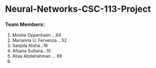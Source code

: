 # Neural-Networks-CSC-113-Project

### Team Members:

1. Moshe Oppenheim ...64
2. Marianna U. Fervenza ...52
3. Sanjida Nisha...18
4. Afsana Sultana...10
5. Aliaa Abdelrahman ... 69
6. 
